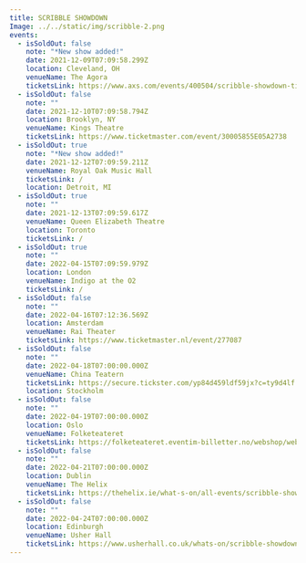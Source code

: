```yaml
---
title: SCRIBBLE SHOWDOWN
Image: ../../static/img/scribble-2.png
events:
  - isSoldOut: false
    note: "*New show added!"
    date: 2021-12-09T07:09:58.299Z
    location: Cleveland, OH
    venueName: The Agora
    ticketsLink: https://www.axs.com/events/400504/scribble-showdown-tickets
  - isSoldOut: false
    note: ""
    date: 2021-12-10T07:09:58.794Z
    location: Brooklyn, NY
    venueName: Kings Theatre
    ticketsLink: https://www.ticketmaster.com/event/30005855E05A2738
  - isSoldOut: true
    note: "*New show added!"
    date: 2021-12-12T07:09:59.211Z
    venueName: Royal Oak Music Hall
    ticketsLink: /
    location: Detroit, MI
  - isSoldOut: true
    note: ""
    date: 2021-12-13T07:09:59.617Z
    venueName: Queen Elizabeth Theatre
    location: Toronto
    ticketsLink: /
  - isSoldOut: true
    note: ""
    date: 2022-04-15T07:09:59.979Z
    location: London
    venueName: Indigo at the O2
    ticketsLink: /
  - isSoldOut: false
    note: ""
    date: 2022-04-16T07:12:36.569Z
    location: Amsterdam
    venueName: Rai Theater
    ticketsLink: https://www.ticketmaster.nl/event/277087
  - isSoldOut: false
    note: ""
    date: 2022-04-18T07:00:00.000Z
    venueName: China Teatern
    ticketsLink: https://secure.tickster.com/yp84d459ldf59jx?c=ty9d4lf
    location: Stockholm
  - isSoldOut: false
    note: ""
    date: 2022-04-19T07:00:00.000Z
    location: Oslo
    venueName: Folketeateret
    ticketsLink: https://folketeateret.eventim-billetter.no/webshop/webticket/shop?event=969
  - isSoldOut: false
    note: ""
    date: 2022-04-21T07:00:00.000Z
    location: Dublin
    venueName: The Helix
    ticketsLink: https://thehelix.ie/what-s-on/all-events/scribble-showdown/
  - isSoldOut: false
    note: ""
    date: 2022-04-24T07:00:00.000Z
    location: Edinburgh
    venueName: Usher Hall
    ticketsLink: https://www.usherhall.co.uk/whats-on/scribble-showdown
---
```

